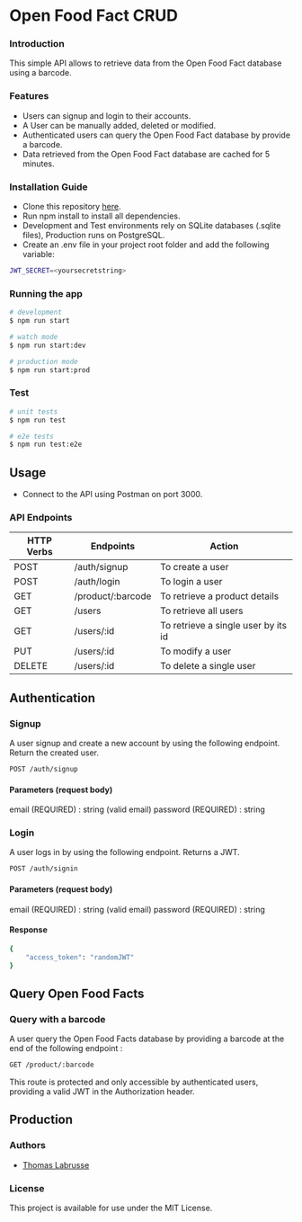# Open Food Fact CRUD

### Introduction

This simple API allows to retrieve data from the Open Food Fact database using a barcode.

### Features

- Users can signup and login to their accounts.
- A User can be manually added, deleted or modified.
- Authenticated users can query the Open Food Fact database by provide a barcode.
- Data retrieved from the Open Food Fact database are cached for 5 minutes.

### Installation Guide

- Clone this repository [here](https://github.com/thomas-labrusse/crud-nestjs.git).
- Run npm install to install all dependencies.
- Development and Test environments rely on SQLite databases (.sqlite files), Production runs on PostgreSQL.
- Create an .env file in your project root folder and add the following variable:

```bash
JWT_SECRET=<yoursecretstring>
```

### Running the app

```bash
# development
$ npm run start

# watch mode
$ npm run start:dev

# production mode
$ npm run start:prod
```

### Test

```bash
# unit tests
$ npm run test

# e2e tests
$ npm run test:e2e
```

## Usage

- Connect to the API using Postman on port 3000.

### API Endpoints

| HTTP Verbs | Endpoints         | Action                              |
| ---------- | ----------------- | ----------------------------------- |
| POST       | /auth/signup      | To create a user                    |
| POST       | /auth/login       | To login a user                     |
| GET        | /product/:barcode | To retrieve a product details       |
| GET        | /users            | To retrieve all users               |
| GET        | /users/:id        | To retrieve a single user by its id |
| PUT        | /users/:id        | To modify a user                    |
| DELETE     | /users/:id        | To delete a single user             |

## Authentication

### Signup

A user signup and create a new account by using the following endpoint. Return the created user.

```bash
POST /auth/signup
```

#### Parameters (request body)

email (REQUIRED) : string (valid email)
password (REQUIRED) : string

### Login

A user logs in by using the following endpoint. Returns a JWT.

```bash
POST /auth/signin
```

#### Parameters (request body)

email (REQUIRED) : string (valid email)
password (REQUIRED) : string

#### Response

```bash
{
    "access_token": "randomJWT"
}
```

## Query Open Food Facts

### Query with a barcode

A user query the Open Food Facts database by providing a barcode at the end of the following endpoint :

```bash
GET /product/:barcode
```

This route is protected and only accessible by authenticated users, providing a valid JWT in the Authorization header.

## Production

### Authors

- [Thomas Labrusse](https://github.com/thomas-labrusse)

### License

This project is available for use under the MIT License.

```

```
